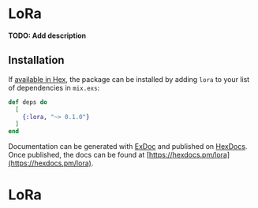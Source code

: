 # LoRa

**TODO: Add description**

## Installation

If [available in Hex](https://hex.pm/docs/publish), the package can be installed
by adding `lora` to your list of dependencies in `mix.exs`:

```elixir
def deps do
  [
    {:lora, "~> 0.1.0"}
  ]
end
```

Documentation can be generated with [ExDoc](https://github.com/elixir-lang/ex_doc)
and published on [HexDocs](https://hexdocs.pm). Once published, the docs can
be found at [https://hexdocs.pm/lora](https://hexdocs.pm/lora).

# LoRa
